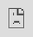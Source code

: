 ```yaml
---
title: MRI to 3d Model
date: 2023-01-30 21:00:00 -0800
categories: [Projects, MRI to 3d Model]
tags: [mri,"3d",scan,model,ct,bone,disc,slicer,blender,"2023",victoria,university,daehwan,kim,david]     # TAG names should always be lowercase
---
```


# Hmm.. What can I do with my MRI?

<div class="sketchfab-embed-wrapper"> <iframe title="Spinal Cord [bones and discs]" frameborder="0" allowfullscreen mozallowfullscreen="true" webkitallowfullscreen="true" allow="autoplay; fullscreen; xr-spatial-tracking" xr-spatial-tracking execution-while-out-of-viewport execution-while-not-rendered web-share src="https://sketchfab.com/models/f2225d4988b04b45848440f27a027342/embed"> </iframe> <p style="font-size: 13px; font-weight: normal; margin: 5px; color: #4A4A4A;"> <a href="https://sketchfab.com/3d-models/spinal-cord-bones-and-discs-f2225d4988b04b45848440f27a027342?utm_medium=embed&utm_campaign=share-popup&utm_content=f2225d4988b04b45848440f27a027342" target="_blank" style="font-weight: bold; color: #1CAAD9;"> Spinal Cord [bones and discs] </a> by <a href="https://sketchfab.com/daehwankim?utm_medium=embed&utm_campaign=share-popup&utm_content=f2225d4988b04b45848440f27a027342" target="_blank" style="font-weight: bold; color: #1CAAD9;"> daehwankim </a> on <a href="https://sketchfab.com?utm_medium=embed&utm_campaign=share-popup&utm_content=f2225d4988b04b45848440f27a027342" target="_blank" style="font-weight: bold; color: #1CAAD9;">Sketchfab</a></p></div>



On September 1st, 2022, I took an MRI of my spinal cord. The doctor showed me my spinal cord on the screen and gave me the MRI scan on CD. Then I met <a href="https://www.linkedin.com/in/marianne-black-4518a523/?originalSubdomain=ca">Dr. Marianne Black</a> on January 11th 2023. She showed me a musculoskeletal 3D model she had created based on an MRI scan. Her works are very inspiring and motivated me to work on this.

## What is MRI?

![Desktop View](/assets/images/mri/image1.png){: width="100%" }

MRI (Magnetic Resonance Imagining) is a medical imagining technique used in radiology to form pictures of the anatomy and the physiological processes of the body. Using MRI scans, doctors can detect certain diseases by better understanding of the inner situation of patients.

<!---
<div class = "video-container">
    <iframe width="560" height="315" src="https://www.youtube.com/embed/7uyGG5ffw5o" title="YouTube video player" frameborder="0" allow="accelerometer; autoplay; clipboard-write; encrypted-media; gyroscope; picture-in-picture" allowfullscreen></iframe>
</div>
--->

## Prepare the working environment.

1. Copy the whole CD into a PC.
2. <a href="https://download.slicer.org/">Download 3D Slicer</a>. It works for Windows and Linux.
3. <a href="https://www.blender.org/">We need Blender</a>.

## How to make MRI scan to 3d model

1. Import Dicom Database into <a href="https://www.slicer.org/">3D Slicer</a>. We can find this option in 3D Slicer.
2. Segment the sections where we want to model using tools including: paint, erase, threshold, and level tracing. I've found level tracing very useful.
3. Show 3D to preview the model.
4. Export in STL file format.
5. Import STL file into Blender.
6. Trim the model.
* It is an enormous file. Reduce the number of polygons.
* Remove unconnected vertices, edges, and faces.
* Color it using material for better visibility.
7. Save in Obj file format.
8. Upload the Obj file on Sketchfab. (optional)

## What have you learned?

<div class="sketchfab-embed-wrapper"> <iframe title="Spinal Cord [discs]" frameborder="0" allowfullscreen mozallowfullscreen="true" webkitallowfullscreen="true" allow="autoplay; fullscreen; xr-spatial-tracking" xr-spatial-tracking execution-while-out-of-viewport execution-while-not-rendered web-share src="https://sketchfab.com/models/379ce1dbe7e646459ba3210e054f06f0/embed"> </iframe> <p style="font-size: 13px; font-weight: normal; margin: 5px; color: #4A4A4A;"> <a href="https://sketchfab.com/3d-models/spinal-cord-discs-379ce1dbe7e646459ba3210e054f06f0?utm_medium=embed&utm_campaign=share-popup&utm_content=379ce1dbe7e646459ba3210e054f06f0" target="_blank" style="font-weight: bold; color: #1CAAD9;"> Spinal Cord [discs] </a> by <a href="https://sketchfab.com/daehwankim?utm_medium=embed&utm_campaign=share-popup&utm_content=379ce1dbe7e646459ba3210e054f06f0" target="_blank" style="font-weight: bold; color: #1CAAD9;"> daehwankim </a> on <a href="https://sketchfab.com?utm_medium=embed&utm_campaign=share-popup&utm_content=379ce1dbe7e646459ba3210e054f06f0" target="_blank" style="font-weight: bold; color: #1CAAD9;">Sketchfab</a></p></div>

Blender is a useful tool for 3D modeling. It could also be used for modelling, rigging, and animations. Especially, rigging is an important process to build moving objects in VR environments. When a user tries a new avatar for motion tracking and if calibration does not fix the drifting or breaking issues, the developer should locate the bugs in Unity or Blender and fix them.


## Challenges

* Using 3D Slicer to build 3D model could take a lot of time. Next time, find, or build a better solution.
* Learning blender gives me tremendous power to fix issues and express my creativity. Learn more about it.

### Source Code
<a href="https://github.com/daehwankim112/MRI_to_3D_model">https://github.com/daehwankim112/MRI_to_3D_model </a>

### Dr. Marianne Black
<a href="https://www.linkedin.com/in/marianne-black-4518a523/?originalSubdomain=ca">https://www.linkedin.com/in/marianne-black-4518a523/?originalSubdomain=ca</a>


<style>
    .sketchfab-embed-wrapper iframe {
        position: absolute;
        top: 0;
        left: 0;
        width: 100%;
        height: 100%;
    }
</style>

